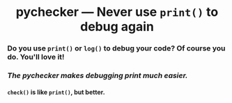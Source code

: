 <div align="center">

# **pychecker — Never use `print()` to debug again**

</div>

### **Do you use `print()` or `log()` to debug your code? Of course you do. You'll love it!**
### *The pychecker makes debugging print much easier.*

#### `check()` is like `print()`, but better.
